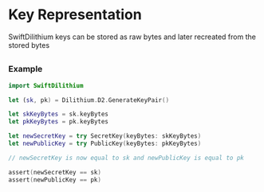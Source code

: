 # Key Representation

SwiftDilithium keys can be stored as raw bytes and later recreated from the stored bytes

## 

### Example

```swift
import SwiftDilithium

let (sk, pk) = Dilithium.D2.GenerateKeyPair()

let skKeyBytes = sk.keyBytes
let pkKeyBytes = pk.keyBytes

let newSecretKey = try SecretKey(keyBytes: skKeyBytes)
let newPublicKey = try PublicKey(keyBytes: pkKeyBytes)

// newSecretKey is now equal to sk and newPublicKey is equal to pk

assert(newSecretKey == sk)
assert(newPublicKey == pk)
```
